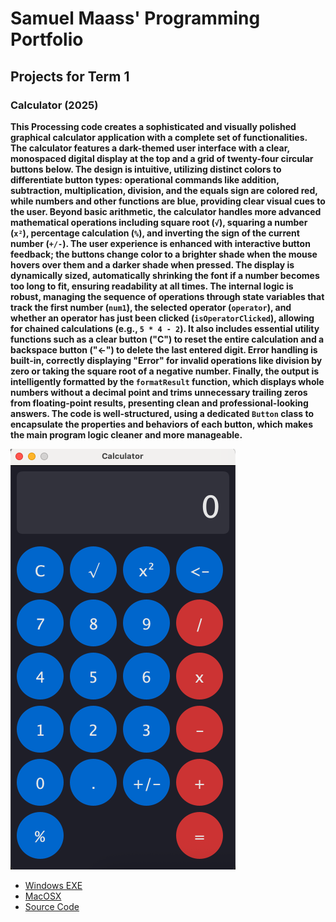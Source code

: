 # Samuel Maass' Programming Portfolio

## Projects for Term 1

### Calculator (2025)

**This Processing code creates a sophisticated and visually polished graphical calculator application with a complete set of functionalities. The calculator features a dark-themed user interface with a clear, monospaced digital display at the top and a grid of twenty-four circular buttons below. The design is intuitive, utilizing distinct colors to differentiate button types: operational commands like addition, subtraction, multiplication, division, and the equals sign are colored red, while numbers and other functions are blue, providing clear visual cues to the user. Beyond basic arithmetic, the calculator handles more advanced mathematical operations including square root (`√`), squaring a number (`x²`), percentage calculation (`%`), and inverting the sign of the current number (`+/-`). The user experience is enhanced with interactive button feedback; the buttons change color to a brighter shade when the mouse hovers over them and a darker shade when pressed. The display is dynamically sized, automatically shrinking the font if a number becomes too long to fit, ensuring readability at all times. The internal logic is robust, managing the sequence of operations through state variables that track the first number (`num1`), the selected operator (`operator`), and whether an operator has just been clicked (`isOperatorClicked`), allowing for chained calculations (e.g., `5 * 4 - 2`). It also includes essential utility functions such as a clear button ("C") to reset the entire calculation and a backspace button ("<-") to delete the last entered digit. Error handling is built-in, correctly displaying "Error" for invalid operations like division by zero or taking the square root of a negative number. Finally, the output is intelligently formatted by the `formatResult` function, which displays whole numbers without a decimal point and trims unnecessary trailing zeros from floating-point results, presenting clean and professional-looking answers. The code is well-structured, using a dedicated `Button` class to encapsulate the properties and behaviors of each button, which makes the main program logic cleaner and more manageable.**

![Running Calculator](https://github.com/9634718/Programming1-portfolio/blob/main/images/calc.png?raw=true)

* [Windows EXE](https://github.com/9634718/Programming1-portfolio/blob/main/src/windows-amd64.zip)
* [MacOSX](https://github.com/9634718/Programming1-portfolio/blob/main/src/macos-aarch64.zip)
* [Source Code](https://github.com/9634718/Programming1-portfolio/tree/main/src/Calculator)
